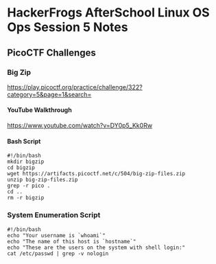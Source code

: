 # HackerFrogs AfterSchool Linux OS Ops Session 5 Notes
## PicoCTF Challenges
### Big Zip
https://play.picoctf.org/practice/challenge/322?category=5&page=1&search=
#### YouTube Walkthrough
https://www.youtube.com/watch?v=DY0p5_Kk0Rw
#### Bash Script
```
#!/bin/bash
mkdir bigzip
cd bigzip
wget https://artifacts.picoctf.net/c/504/big-zip-files.zip
unzip big-zip-files.zip
grep -r pico .
cd ..
rm -r bigzip
```
### System Enumeration Script
```
#!/bin/bash
echo "Your username is `whoami`"
echo "The name of this host is `hostname`"
echo "These are the users on the system with shell login:"
cat /etc/passwd | grep -v nologin
```

